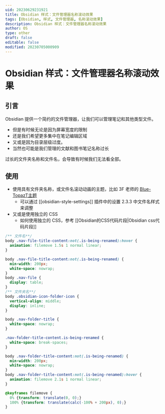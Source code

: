 ```yaml
---
uid: 20230629231921
title: Obsidian 样式：文件管理器名称滚动效果
tags: [Obsidian, 样式, 文件管理器, 名称滚动效果]
description: Obsidian 样式：文件管理器名称滚动效果
author: OS
type: other
draft: false
editable: false
modified: 20230705000909
---
```


# Obsidian 样式：文件管理器名称滚动效果

## 引言

Obsidian 提供一个简约的文件管理器，让我们可以管理笔记和其他类型文件。

- 但是有时候无论是因为屏幕宽度的限制
- 还是我们希望更多集中在笔记编辑区域
- 又或是因为目录层级过度。
- 当然也可能是我们管理的文献和图书笔记名称过长

过长的文件夹名称和文件名，会导致有时候我们无法看全部。

## 使用

- 使用具有文件夹名称，或文件名滚动动画的主题，比如 3F 老师的 [Blue-TopazT主题](https://github.com/PKM-er/Blue-Topaz_Obsidian-css)
	- 可以通过 [[obsidian-style-settings]] 插件中的设置 2.3.3 中文件名样式来调整
- 又或是使用独立的 CSS
	- 如何使用独立的 CSS，参考 [[Obsidian的CSS代码片段|Obsidian css代码片段]]

```css
/** 文件名**/
body .nav-file-title-content:not(.is-being-renamed):hover {
  animation: filemove 1.5s 1 normal linear;
}

body .nav-file-title-content:not(.is-being-renamed) {
  min-width: 200px;
  white-space: nowrap;
}
body .nav-file {
  display: table;
}
/** 文件夹名**/
body .obsidian-icon-folder-icon {
  vertical-align: middle;
  display: inline;
}

body .nav-folder-title {
  white-space: nowrap;
}

.nav-folder-title-content.is-being-renamed {
  white-space: break-spaces;
}

body .nav-folder-title-content:not(.is-being-renamed) {
  min-width: 200px;
  white-space: nowrap;
}
body .nav-folder-title-content:not(.is-being-renamed):hover {
  animation: filemove 2.1s 1 normal linear;
}

@keyframes filemove {
  0% {transform: translate(0, 0);}
  100% {transform: translate(calc(-100% + 200px), 0);}
}
```